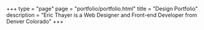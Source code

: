 +++
type = "page"
page = "portfolio/portfolio.html"
title = "Design Portfolio"
description = "Eric Thayer is a Web Designer and Front-end Developer from Denver Colorado"
+++

